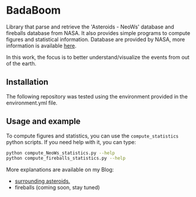 # BadaBoom

Library that parse and retrieve the 'Asteroids - NeoWs' database and fireballs database from NASA.
It also provides simple programs to compute figures and statistical information.
Database are provided by NASA, more information is available [here](https://api.nasa.gov/).

In this work, the focus is to better understand/visualize the events from out of the earth.

## Installation

The following repository was tested using the environment provided in the environment.yml file.

## Usage and example

To compute figures and statistics, you can use the `compute_statistics` python scripts. If you need help with it, you can type:
```bash
python compute_NeoWs_statistics.py --help
python compute_fireballs_statistics.py --help
```

More explanations are available on my Blog:

- [surrounding asteroids.]()
- fireballs (coming soon, stay tuned)
